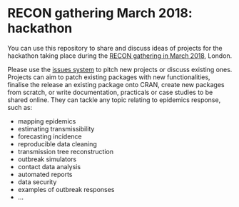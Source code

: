 # RECON gathering March 2018: hackathon

You can use this repository to share and discuss ideas of projects for the
hackathon taking place during the [RECON gathering in March
2018](https://recon-gathering-march2018.netlify.com/), London.


Please use the [issues
system](https://github.com/RECON-gathering-March-2018/projects/issues) to pitch
new projects or discuss existing ones. Projects can aim to patch existing
packages with new functionalities, finalise the release an existing package onto
CRAN, create new packages from scratch, or write documentation, practicals or
case studies to be shared online. They can tackle any topic relating to
epidemics response, such as:

- mapping epidemics
- estimating transmissibility
- forecasting incidence
- reproducible data cleaning
- transmission tree reconstruction
- outbreak simulators
- contact data analysis
- automated reports
- data security
- examples of outbreak responses
- ...
